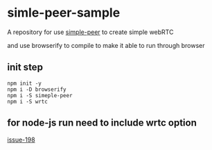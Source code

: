 # simle-peer-sample

A repository for use [simple-peer](https://github.com/feross/simple-peer) to create simple webRTC

and use browserify to compile to make it able to run through browser

## init step
```script===
npm init -y
npm i -D browserify
npm i -S simeple-peer
npm i -S wrtc
```
## for node-js run need to include wrtc option
[issue-198](https://github.com/feross/simple-peer/issues/198)